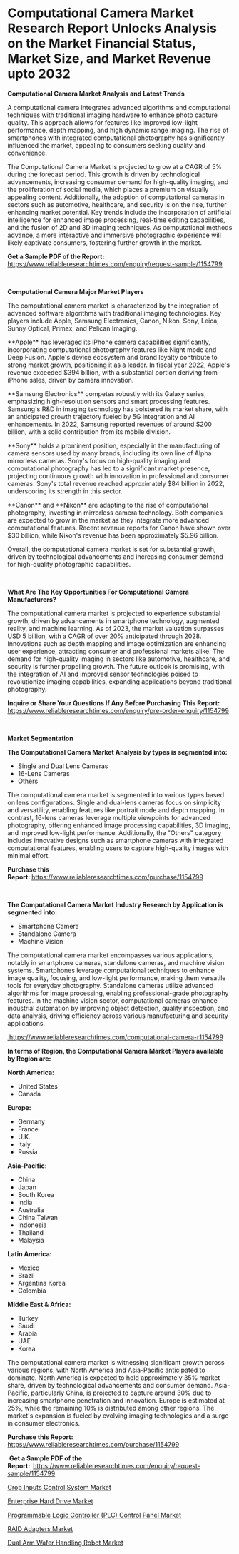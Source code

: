 <p><h1>Computational Camera Market Research Report Unlocks Analysis on the Market Financial Status, Market Size, and Market Revenue upto 2032</h1></p><p><strong>Computational Camera Market Analysis and Latest Trends</strong></p>
<p><p>A computational camera integrates advanced algorithms and computational techniques with traditional imaging hardware to enhance photo capture quality. This approach allows for features like improved low-light performance, depth mapping, and high dynamic range imaging. The rise of smartphones with integrated computational photography has significantly influenced the market, appealing to consumers seeking quality and convenience.</p><p>The Computational Camera Market is projected to grow at a CAGR of 5% during the forecast period. This growth is driven by technological advancements, increasing consumer demand for high-quality imaging, and the proliferation of social media, which places a premium on visually appealing content. Additionally, the adoption of computational cameras in sectors such as automotive, healthcare, and security is on the rise, further enhancing market potential. Key trends include the incorporation of artificial intelligence for enhanced image processing, real-time editing capabilities, and the fusion of 2D and 3D imaging techniques. As computational methods advance, a more interactive and immersive photographic experience will likely captivate consumers, fostering further growth in the market.</p></p>
<p><strong>Get a Sample PDF of the Report:&nbsp;</strong> <a href="https://www.reliableresearchtimes.com/enquiry/request-sample/1154799?utm_campaign=2264&utm_medium=2&utm_source=Github&utm_content=ia&utm_term=06042025&utm_id=computational-camera">https://www.reliableresearchtimes.com/enquiry/request-sample/1154799</a></p>
<p>&nbsp;</p>
<p><strong>Computational Camera Major Market Players</strong></p>
<p><p>The computational camera market is characterized by the integration of advanced software algorithms with traditional imaging technologies. Key players include Apple, Samsung Electronics, Canon, Nikon, Sony, Leica, Sunny Optical, Primax, and Pelican Imaging. </p><p>**Apple** has leveraged its iPhone camera capabilities significantly, incorporating computational photography features like Night mode and Deep Fusion. Apple's device ecosystem and brand loyalty contribute to strong market growth, positioning it as a leader. In fiscal year 2022, Apple's revenue exceeded $394 billion, with a substantial portion deriving from iPhone sales, driven by camera innovation.</p><p>**Samsung Electronics** competes robustly with its Galaxy series, emphasizing high-resolution sensors and smart processing features. Samsung's R&D in imaging technology has bolstered its market share, with an anticipated growth trajectory fueled by 5G integration and AI enhancements. In 2022, Samsung reported revenues of around $200 billion, with a solid contribution from its mobile division.</p><p>**Sony** holds a prominent position, especially in the manufacturing of camera sensors used by many brands, including its own line of Alpha mirrorless cameras. Sony's focus on high-quality imaging and computational photography has led to a significant market presence, projecting continuous growth with innovation in professional and consumer cameras. Sony's total revenue reached approximately $84 billion in 2022, underscoring its strength in this sector.</p><p>**Canon** and **Nikon** are adapting to the rise of computational photography, investing in mirrorless camera technology. Both companies are expected to grow in the market as they integrate more advanced computational features. Recent revenue reports for Canon have shown over $30 billion, while Nikon's revenue has been approximately $5.96 billion.</p><p>Overall, the computational camera market is set for substantial growth, driven by technological advancements and increasing consumer demand for high-quality photographic capabilities.</p></p>
<p>&nbsp;</p>
<p><strong>What Are The Key Opportunities For Computational Camera Manufacturers?</strong></p>
<p><p>The computational camera market is projected to experience substantial growth, driven by advancements in smartphone technology, augmented reality, and machine learning. As of 2023, the market valuation surpasses USD 5 billion, with a CAGR of over 20% anticipated through 2028. Innovations such as depth mapping and image optimization are enhancing user experience, attracting consumer and professional markets alike. The demand for high-quality imaging in sectors like automotive, healthcare, and security is further propelling growth. The future outlook is promising, with the integration of AI and improved sensor technologies poised to revolutionize imaging capabilities, expanding applications beyond traditional photography.</p></p>
<p><strong>Inquire or Share Your Questions If Any Before Purchasing This Report:</strong> <a href="https://www.reliableresearchtimes.com/enquiry/pre-order-enquiry/1154799?utm_campaign=2264&utm_medium=2&utm_source=Github&utm_content=ia&utm_term=06042025&utm_id=computational-camera">https://www.reliableresearchtimes.com/enquiry/pre-order-enquiry/1154799</a></p>
<p>&nbsp;</p>
<p><strong>Market Segmentation</strong></p>
<p><strong>The Computational Camera Market Analysis by types is segmented into:</strong></p>
<p><ul><li>Single and Dual Lens Cameras</li><li>16-Lens Cameras</li><li>Others</li></ul></p>
<p><p>The computational camera market is segmented into various types based on lens configurations. Single and dual-lens cameras focus on simplicity and versatility, enabling features like portrait mode and depth mapping. In contrast, 16-lens cameras leverage multiple viewpoints for advanced photography, offering enhanced image processing capabilities, 3D imaging, and improved low-light performance. Additionally, the "Others" category includes innovative designs such as smartphone cameras with integrated computational features, enabling users to capture high-quality images with minimal effort.</p></p>
<p><strong>Purchase this Report:&nbsp;</strong><a href="https://www.reliableresearchtimes.com/purchase/1154799?utm_campaign=2264&utm_medium=2&utm_source=Github&utm_content=ia&utm_term=06042025&utm_id=computational-camera">https://www.reliableresearchtimes.com/purchase/1154799</a></p>
<p>&nbsp;</p>
<p><strong>The Computational Camera Market Industry Research by Application is segmented into:</strong></p>
<p><ul><li>Smartphone Camera</li><li>Standalone Camera</li><li>Machine Vision</li></ul></p>
<p><p>The computational camera market encompasses various applications, notably in smartphone cameras, standalone cameras, and machine vision systems. Smartphones leverage computational techniques to enhance image quality, focusing, and low-light performance, making them versatile tools for everyday photography. Standalone cameras utilize advanced algorithms for image processing, enabling professional-grade photography features. In the machine vision sector, computational cameras enhance industrial automation by improving object detection, quality inspection, and data analysis, driving efficiency across various manufacturing and security applications.</p></p>
<p><a href="https://www.reliableresearchtimes.com/computational-camera-r1154799?utm_campaign=2264&utm_medium=2&utm_source=Github&utm_content=ia&utm_term=06042025&utm_id=computational-camera">&nbsp;https://www.reliableresearchtimes.com/computational-camera-r1154799</a></p>
<p><strong>In terms of Region, the Computational Camera Market Players available by Region are:</strong></p>
<p>
    <p> <strong> North America: </strong>
        <ul>
            <li>United States</li>
            <li>Canada</li>
        </ul>
        </p> 
    <p> <strong> Europe: </strong>
        <ul>
            <li>Germany</li>
            <li>France</li>
            <li>U.K.</li>
            <li>Italy</li>
            <li>Russia</li>
        </ul>
        </p> 
    <p> <strong> Asia-Pacific: </strong>
        <ul>
            <li>China</li>
            <li>Japan</li>
            <li>South Korea</li>
            <li>India</li>
            <li>Australia</li>
            <li>China Taiwan</li>
            <li>Indonesia</li>
            <li>Thailand</li>
            <li>Malaysia</li>
        </ul>
        </p> 
    <p> <strong> Latin America: </strong>
        <ul>
            <li>Mexico</li>
            <li>Brazil</li>
            <li>Argentina Korea</li>
            <li>Colombia</li>
        </ul>
        </p> 
    <p> <strong> Middle East & Africa: </strong>
        <ul>
            <li>Turkey</li>
            <li>Saudi</li>
            <li>Arabia</li>
            <li>UAE</li>
            <li>Korea</li>
        </ul>
    </p>
    </p>
<p><p>The computational camera market is witnessing significant growth across various regions, with North America and Asia-Pacific anticipated to dominate. North America is expected to hold approximately 35% market share, driven by technological advancements and consumer demand. Asia-Pacific, particularly China, is projected to capture around 30% due to increasing smartphone penetration and innovation. Europe is estimated at 25%, while the remaining 10% is distributed among other regions. The market's expansion is fueled by evolving imaging technologies and a surge in consumer electronics.</p></p>
<p><strong>Purchase this Report: </strong><a href="https://www.reliableresearchtimes.com/purchase/1154799?utm_campaign=2264&utm_medium=2&utm_source=Github&utm_content=ia&utm_term=06042025&utm_id=computational-camera">https://www.reliableresearchtimes.com/purchase/1154799</a></p>
<p>&nbsp;<strong>Get a Sample PDF of the Report:&nbsp;&nbsp;</strong><a href="https://www.reliableresearchtimes.com/enquiry/request-sample/1154799?utm_campaign=2264&utm_medium=2&utm_source=Github&utm_content=ia&utm_term=06042025&utm_id=computational-camera">https://www.reliableresearchtimes.com/enquiry/request-sample/1154799</a></p>
<p><strong></strong></p>
<p><p><a href="https://www.linkedin.com/pulse/crop-inputs-control-system-market-dynamics-application-p01ue?utm_campaign=2264&utm_medium=2&utm_source=Github&utm_content=ia&utm_term=06042025&utm_id=computational-camera">Crop Inputs Control System Market</a></p><p><a href="https://github.com/bordzjisela/Market-Research-Report-List-1/blob/main/enterprise-hard-drive-market.md?utm_campaign=2264&utm_medium=2&utm_source=Github&utm_content=ia&utm_term=06042025&utm_id=computational-camera">Enterprise Hard Drive Market</a></p><p><a href="https://www.linkedin.com/pulse/programmable-logic-controller-plc-control-panel-market-size-kqg9e?utm_campaign=2264&utm_medium=2&utm_source=Github&utm_content=ia&utm_term=06042025&utm_id=computational-camera">Programmable Logic Controller (PLC) Control Panel Market</a></p><p><a href="https://github.com/sakourkishev/Market-Research-Report-List-1/blob/main/raid-adapters-market.md?utm_campaign=2264&utm_medium=2&utm_source=Github&utm_content=ia&utm_term=06042025&utm_id=computational-camera">RAID Adapters Market</a></p><p><a href="https://www.linkedin.com/pulse/dual-arm-wafer-handling-robot-market-size-types-share-ewome?utm_campaign=2264&utm_medium=2&utm_source=Github&utm_content=ia&utm_term=06042025&utm_id=computational-camera">Dual Arm Wafer Handling Robot Market</a></p></p>